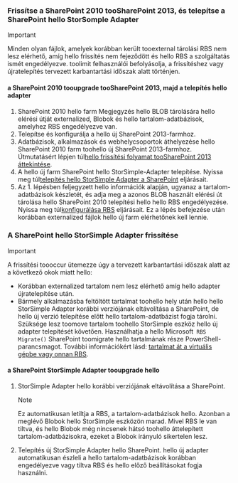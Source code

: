 <!--author=SharS last changed: 9/17/15-->

### <a name="upgrade-sharepoint-2010-toosharepoint-2013-and-then-install-hello-storsomple-adapter-for-sharepoint"></a>Frissítse a SharePoint 2010 tooSharePoint 2013, és telepítse a SharePoint hello StorSomple Adapter
> [!IMPORTANT]
> Minden olyan fájlok, amelyek korábban került tooexternal tárolási RBS nem lesz elérhető, amíg hello frissítés nem fejeződött és hello RBS a szolgáltatás ismét engedélyezve. toolimit felhasználói befolyásolja, a frissítéshez vagy újratelepítés tervezett karbantartási időszak alatt történjen.
> 
> 

#### <a name="tooupgrade-sharepoint-2010-toosharepoint-2013-and-then-install-hello-adapter"></a>a SharePoint 2010 tooupgrade tooSharePoint 2013, majd a telepítés hello adapter
1. SharePoint 2010 hello farm Megjegyzés hello BLOB tárolására hello elérési útját externalized, Blobok és hello tartalom-adatbázisok, amelyhez RBS engedélyezve van. 
2. Telepítse és konfigurálja a hello új SharePoint 2013-farmhoz. 
3. Adatbázisok, alkalmazások és webhelycsoportok áthelyezése hello SharePoint 2010 farm toohello új SharePoint 2013-farmhoz. Útmutatásért lépjen túl[hello frissítési folyamat tooSharePoint 2013 áttekintése](https://technet.microsoft.com/library/cc262483.aspx).
4. A hello új farm SharePoint hello StorSimple-Adapter telepítése. Nyissa meg túl[telepítés hello StorSimple Adapter a SharePoint](#install-the-storsimple-adapter-for-sharepoint) eljárásait.
5. Az 1. lépésben feljegyzett hello információk alapján, ugyanaz a tartalom-adatbázisok készletét, és adja meg a azonos BLOB használt elérési út tárolása hello SharePoint 2010 telepítési hello hello RBS engedélyezése. Nyissa meg túl[konfigurálása RBS](#configure-rbs) eljárásait. Ez a lépés befejezése után korábban externalized fájlok hello új farm elérhetőnek kell lennie. 

### <a name="upgrade-hello-storsimple-adapter-for-sharepoint"></a>A SharePoint hello StorSimple Adapter frissítése
> [!IMPORTANT]
> A frissítési toooccur ütemezze úgy a tervezett karbantartási időszak alatt az a következő okok miatt hello:
> 
> * Korábban externalized tartalom nem lesz elérhető amíg hello adapter újratelepítése után.
> * Bármely alkalmazásba feltöltött tartalmat toohello hely után hello hello StorSimple Adapter korábbi verziójának eltávolítása a SharePoint, de hello új verzió telepítése előtt hello tartalom-adatbázist fogja tárolni. Szüksége lesz toomove tartalom toohello StorSimple eszköz hello új adapter telepítését követően. Használhatja a hello Microsoft` RBS Migrate()` SharePoint toomigrate hello tartalmának része PowerShell-parancsmagot. További információkért lásd: [tartalmat át a virtuális gépbe vagy onnan RBS](https://technet.microsoft.com/library/ff628255.aspx). 
> 
> 

#### <a name="tooupgrade-hello-storsimple-adapter-for-sharepoint"></a>a SharePoint StorSimple Adapter tooupgrade hello
1. StorSimple Adapter hello korábbi verziójának eltávolítása a SharePoint.
   
   > [!NOTE]
   > Ez automatikusan letiltja a RBS, a tartalom-adatbázisok hello. Azonban a meglévő Blobok hello StorSimple eszközön marad. Mivel RBS le van tiltva, és hello Blobok még nincsenek hátsó toohello áttelepített tartalom-adatbázisokra, ezeket a Blobok irányuló sikertelen lesz. 
   > 
   > 
2. Telepítés új StorSimple Adapter hello SharePoint. hello új adapter automatikusan észleli a hello tartalom-adatbázisok korábban engedélyezve vagy tiltva RBS és hello előző beállításokat fogja használni.

